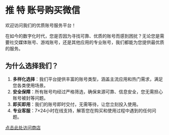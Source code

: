 
# 推 特 账号购买微信

欢迎访问我们的优质账号服务平台！

在如今的数字化时代，您是否因为寻找可靠、优质的账号而感到困扰？无论您是需要社交媒体账号、游戏账号，还是其他应用的专业账号，我们都能为您提供最优质的服务。

## 为什么选择我们？

1. **多样化选择**：我们平台提供丰富的账号类型，涵盖主流应用和热门需求，满足您各类使用场景。
2. **安全保障**：所有账号均经过严格筛选，确保来源可靠、信息安全，您无需担心账号被封等问题。
3. **即买即用**：我们的账号即时交付，无需等待，让您立刻投入使用。
4. **专业客服**：7×24小时在线支持，解答您在购买和使用过程中遇到的任何问题。

[点击此处访问商店](https://insfaka.shop)
